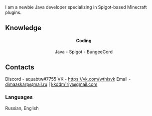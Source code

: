 I am a newbie Java developer specializing in Spigot-based Minecraft plugins. 

## Knowledge
<h4 align="center">Coding</h4>
<p align="center">
 Java
 - Spigot
 - BungeeCord

## Contacts
Discord - aquabtw#7755
VK - https://vk.com/wthisvk
Email - dimaaskarp@mail.ru | kkddm1riy@gmail.com

### Languages
Russian, English
